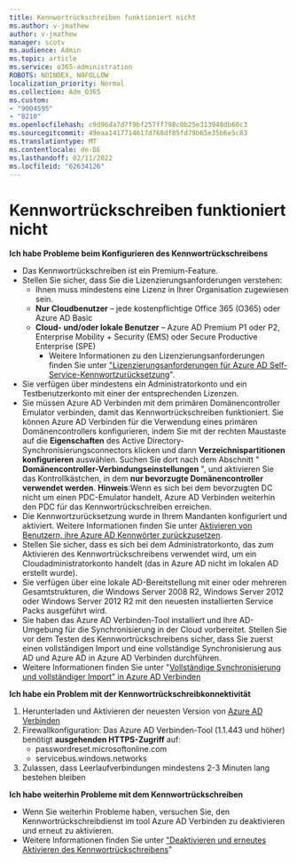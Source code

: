 ```yaml
---
title: Kennwortrückschreiben funktioniert nicht
ms.author: v-jmathew
author: v-jmathew
manager: scotv
ms.audience: Admin
ms.topic: article
ms.service: o365-administration
ROBOTS: NOINDEX, NOFOLLOW
localization_priority: Normal
ms.collection: Adm_O365
ms.custom:
- "9004595"
- "8210"
ms.openlocfilehash: c9d96da7d7f9bf257ff798c0b25e313948db60c3
ms.sourcegitcommit: 49eaa1417714617d768df85fd79b65e35b6e5c83
ms.translationtype: MT
ms.contentlocale: de-DE
ms.lasthandoff: 02/11/2022
ms.locfileid: "62634126"
---
```

# <a name="password-writeback-is-not-working"></a>Kennwortrückschreiben funktioniert nicht

**Ich habe Probleme beim Konfigurieren des Kennwortrückschreibens**

- Das Kennwortrückschreiben ist ein Premium-Feature.
- Stellen Sie sicher, dass Sie die Lizenzierungsanforderungen verstehen:
  - Ihnen muss mindestens eine Lizenz in Ihrer Organisation zugewiesen sein.
  - **Nur Cloudbenutzer** – jede kostenpflichtige Office 365 (O365) oder Azure AD Basic
  - **Cloud- und/oder lokale Benutzer** – Azure AD Premium P1 oder P2, Enterprise Mobility + Security (EMS) oder Secure Productive Enterprise (SPE)
    - Weitere Informationen zu den Lizenzierungsanforderungen finden Sie unter ["Lizenzierungsanforderungen für Azure AD Self-Service-Kennwortzurücksetzung](https://docs.microsoft.com/azure/active-directory/active-directory-passwords-licensing)".
- Sie verfügen über mindestens ein Administratorkonto und ein Testbenutzerkonto mit einer der entsprechenden Lizenzen.
- Sie müssen Azure AD Verbinden mit dem primären Domänencontroller Emulator verbinden, damit das Kennwortrückschreiben funktioniert. Sie können Azure AD Verbinden für die Verwendung eines primären Domänencontrollers konfigurieren, indem Sie mit der rechten Maustaste auf die **Eigenschaften** des Active Directory-Synchronisierungsconnectors klicken und dann **Verzeichnispartitionen konfigurieren** auswählen. Suchen Sie dort nach dem Abschnitt " **Domänencontroller-Verbindungseinstellungen** ", und aktivieren Sie das Kontrollkästchen, in dem **nur bevorzugte Domänencontroller verwendet werden**.
    **Hinweis**:Wenn es sich bei dem bevorzugten DC nicht um einen PDC-Emulator handelt, Azure AD Verbinden weiterhin den PDC für das Kennwortrückschreiben erreichen.
- Die Kennwortzurücksetzung wurde in Ihrem Mandanten konfiguriert und aktiviert. Weitere Informationen finden Sie unter [Aktivieren von Benutzern, ihre Azure AD Kennwörter zurückzusetzen](https://docs.microsoft.com/azure/active-directory/active-directory-passwords-getting-started).
- Stellen Sie sicher, dass es sich bei dem Administratorkonto, das zum Aktivieren des Kennwortrückschreibens verwendet wird, um ein Cloudadministratorkonto handelt (das in Azure AD nicht im lokalen AD erstellt wurde).
- Sie verfügen über eine lokale AD-Bereitstellung mit einer oder mehreren Gesamtstrukturen, die Windows Server 2008 R2, Windows Server 2012 oder Windows Server 2012 R2 mit den neuesten installierten Service Packs ausgeführt wird.
- Sie haben das Azure AD Verbinden-Tool installiert und Ihre AD-Umgebung für die Synchronisierung in der Cloud vorbereitet. Stellen Sie vor dem Testen des Kennwortrückschreibens sicher, dass Sie zuerst einen vollständigen Import und eine vollständige Synchronisierung aus AD und Azure AD in Azure AD Verbinden durchführen.
- Weitere Informationen finden Sie unter "[Vollständige Synchronisierung und vollständiger Import" in Azure AD Verbinden](https://docs.microsoft.com/azure/active-directory/connect/active-directory-aadconnectsync-operations)

**Ich habe ein Problem mit der Kennwortrückschreibkonnektivität**

1. Herunterladen und Aktivieren der neuesten Version von [Azure AD Verbinden](https://www.microsoft.com/download/details.aspx?id=47594)
2. Firewallkonfiguration: Das Azure AD Verbinden-Tool (1.1.443 und höher) benötigt **ausgehenden HTTPS-Zugriff** auf:
    - passwordreset.microsoftonline.com
    - servicebus.windows.networks
3. Zulassen, dass Leerlaufverbindungen mindestens 2-3 Minuten lang bestehen bleiben

**Ich habe weiterhin Probleme mit dem Kennwortrückschreiben**

- Wenn Sie weiterhin Probleme haben, versuchen Sie, den Kennwortrückschreibdienst im tool Azure AD Verbinden zu deaktivieren und erneut zu aktivieren.
- Weitere Informationen finden Sie unter ["Deaktivieren und erneutes Aktivieren des Kennwortrückschreibens](https://docs.microsoft.com/azure/active-directory/active-directory-passwords-troubleshoot)"
